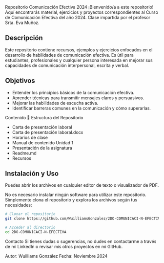 Repositorio Comunicación Efectiva 2024
¡Bienvenido/a a este repositorio! Aquí encontrarás material, ejercicios y proyectos correspondientes al Curso de Comunicación Efectiva del año 2024. Clase impartida por el profesor Srta. Eva Muñoz.

## Descripción
Este repositorio contiene recursos, ejemplos y ejercicios enfocados en el desarrollo de habilidades de comunicación efectiva. Es útil para estudiantes, profesionales y cualquier persona interesada en mejorar sus capacidades de comunicación interpersonal, escrita y verbal.

## Objetivos

- Entender los principios básicos de la comunicación efectiva.
- Aprender técnicas para transmitir mensajes claros y persuasivos.
- Mejorar las habilidades de escucha activa.
- Identificar barreras comunes en la comunicación y cómo superarlas.

Contenido
📂 Estructura del Repositorio

- Carta de presentación laboral
- Carta de presentación laboral.docx
- Horarios de clase
- Manual de contenido Unidad 1
- Presentación de la asignatura
- Readme.md
- Recursos

## Instalación y Uso

Puedes abrir los archivos en cualquier editor de texto o visualizador de PDF.

No es necesario instalar ningún software para utilizar este repositorio. Simplemente clona el repositorio y explora los archivos según tus necesidades:

```bash
# Clonar el repositorio
git clone https://github.com/WuilliamsGonzalez/2DO-COMUNICACI-N-EFECTIVA.git

# Acceder al directorio
cd 2DO-COMUNICACI-N-EFECTIVA
```


Contacto Si tienes dudas o sugerencias, no dudes en contactarme a través de mi LinkedIn o revisar mis otros proyectos en mi GitHub.

Autor: Wuilliams González Fecha: Noviembre 2024
